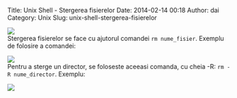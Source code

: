 Title: Unix Shell - Stergerea fisierelor
Date: 2014-02-14 00:18
Author: dai
Category: Unix
Slug: unix-shell-stergerea-fisierelor

![](http://panayola.com/wp-content/uploads/2012/02/delete1.jpg)  
Stergerea fisierelor se face cu ajutorul comandei `rm nume_fisier`.
Exemplu de folosire a comandei:  

![](http://content.screencast.com/users/alexderm/folders/Jing/media/167e49a3-fc7d-44da-ae3a-7e045ec92966/2014-02-13_1625.png)  
Pentru a sterge un director, se foloseste aceeasi comanda, cu
cheia -R: `rm -R nume_director`. Exemplu:  

![](http://content.screencast.com/users/alexderm/folders/Jing/media/efe55d92-25b2-4f4f-9988-c4e16d9f00e2/2014-02-13_1628.png)

